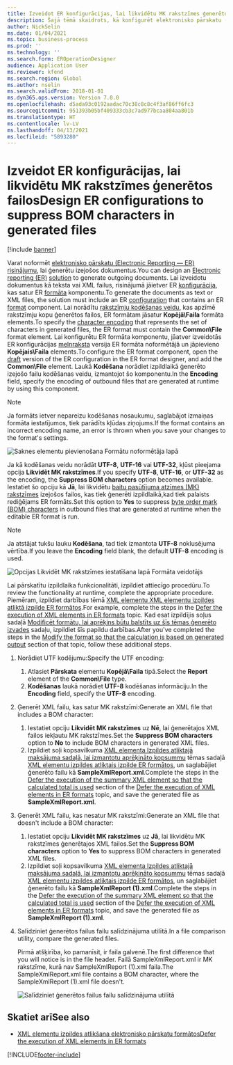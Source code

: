 ```yaml
---
title: Izveidot ER konfigurācijas, lai likvidētu MK rakstzīmes ģenerētos failos
description: Šajā tēmā skaidrots, kā konfigurēt elektronisko pārskatu (ER) formātu, lai ģenerētu pārskatus, kas likvidētu baita pasūtījuma zīmes (MK) rakstzīmes.
author: NickSelin
ms.date: 01/04/2021
ms.topic: business-process
ms.prod: ''
ms.technology: ''
ms.search.form: EROperationDesigner
audience: Application User
ms.reviewer: kfend
ms.search.region: Global
ms.author: nselin
ms.search.validFrom: 2018-01-01
ms.dyn365.ops.version: Version 7.0.0
ms.openlocfilehash: d5ada93c0192aadac70c38c8c8c4f3af86ff6fc3
ms.sourcegitcommit: 951393b05bf409333cb3c7ad977bcaa804aa801b
ms.translationtype: HT
ms.contentlocale: lv-LV
ms.lasthandoff: 04/13/2021
ms.locfileid: "5893280"
---
```

# <a name="design-er-configurations-to-suppress-bom-characters-in-generated-files"></a><span data-ttu-id="de2d6-103">Izveidot ER konfigurācijas, lai likvidētu MK rakstzīmes ģenerētos failos</span><span class="sxs-lookup"><span data-stu-id="de2d6-103">Design ER configurations to suppress BOM characters in generated files</span></span>

[!include [banner](../includes/banner.md)]

<span data-ttu-id="de2d6-104">Varat noformēt [elektronisko pārskatu (Electronic Reporting — ER)](general-electronic-reporting.md) [risinājumu](er-quick-start1-new-solution.md), lai ģenerētu izejošos dokumentus.</span><span class="sxs-lookup"><span data-stu-id="de2d6-104">You can design an [Electronic reporting (ER)](general-electronic-reporting.md) [solution](er-quick-start1-new-solution.md) to generate outgoing documents.</span></span> <span data-ttu-id="de2d6-105">Lai izveidotu dokumentus kā teksta vai XML failus, risinājumā jāietver ER [konfigurācija](general-electronic-reporting.md#Configuration), kas satur ER [formāta](general-electronic-reporting.md#FormatComponentOutbound) komponentu.</span><span class="sxs-lookup"><span data-stu-id="de2d6-105">To generate the documents as text or XML files, the solution must include an ER [configuration](general-electronic-reporting.md#Configuration) that contains an ER [format](general-electronic-reporting.md#FormatComponentOutbound) component.</span></span> <span data-ttu-id="de2d6-106">Lai norādītu [rakstzīmju kodēšanas veidu](/windows/win32/intl/character-sets), kas apzīmē rakstzīmju kopu ģenerētos failos, ER formātam jāsatur **Kopējā\\Faila** formāta elements.</span><span class="sxs-lookup"><span data-stu-id="de2d6-106">To specify the [character encoding](/windows/win32/intl/character-sets) that represents the set of characters in generated files, the ER format must contain the **Common\\File** format element.</span></span> <span data-ttu-id="de2d6-107">Lai konfigurētu ER formāta komponentu, jāatver izveidotās ER konfigurācijas [melnraksta](general-electronic-reporting.md#component-versioning) versija ER formāta noformētājā un jāpievieno **Kopējais\\Faila** elements.</span><span class="sxs-lookup"><span data-stu-id="de2d6-107">To configure the ER format component, open the [draft](general-electronic-reporting.md#component-versioning) version of the ER configuration in the ER format designer, and add the **Common\\File** element.</span></span> <span data-ttu-id="de2d6-108">Laukā **Kodēšana** norādiet izpildlaikā ģenerēto izejošo failu kodēšanas veidu, izmantojot šo komponentu.</span><span class="sxs-lookup"><span data-stu-id="de2d6-108">In the **Encoding** field, specify the encoding of outbound files that are generated at runtime by using this component.</span></span>

> [!NOTE]
> <span data-ttu-id="de2d6-109">Ja formāts ietver nepareizu kodēšanas nosaukumu, saglabājot izmaiņas formāta iestatījumos, tiek parādīts kļūdas ziņojums.</span><span class="sxs-lookup"><span data-stu-id="de2d6-109">If the format contains an incorrect encoding name, an error is thrown when you save your changes to the format's settings.</span></span>

![Saknes elementu pievienošana Formātu noformētāja lapā](./media/er-suppress-bom-characters-image1.gif)

<span data-ttu-id="de2d6-111">Ja kā kodēšanas veidu norādāt **UTF-8**, **UTF-16** vai **UTF-32**, kļūst pieejama opcija **Likvidēt MK rakstzīmes**.</span><span class="sxs-lookup"><span data-stu-id="de2d6-111">If you specify **UTF-8**, **UTF-16**, or **UTF-32** as the encoding, the **Suppress BOM characters** option becomes available.</span></span> <span data-ttu-id="de2d6-112">Iestatiet šo opciju kā **Jā**, lai likvidētu [baitu pasūtījuma atzīmes (MK) rakstzīmes](/globalization/encoding/byte-order-mark) izejošos failos, kas tiek ģenerēti izpildlaikā,kad tiek palaists rediģējams ER formāts.</span><span class="sxs-lookup"><span data-stu-id="de2d6-112">Set this option to **Yes** to suppress [byte order mark (BOM) characters](/globalization/encoding/byte-order-mark) in outbound files that are generated at runtime when the editable ER format is run.</span></span>

> [!NOTE]
> <span data-ttu-id="de2d6-113">Ja atstājat tukšu lauku **Kodēšana**, tad tiek izmantota **UTF-8** noklusējuma vērtība.</span><span class="sxs-lookup"><span data-stu-id="de2d6-113">If you leave the **Encoding** field blank, the default **UTF-8** encoding is used.</span></span>

![Opcijas Likvidēt MK rakstzīmes iestatīšana lapā Formāta veidotājs](./media/er-suppress-bom-characters-image2.gif)

<span data-ttu-id="de2d6-115">Lai pārskatītu izpildlaika funkcionalitāti, izpildiet attiecīgo procedūru.</span><span class="sxs-lookup"><span data-stu-id="de2d6-115">To review the functionality at runtime, complete the appropriate procedure.</span></span> <span data-ttu-id="de2d6-116">Piemēram, izpildiet darbības tēmā [XML elementu XML elementu izpildes atliktā izpilde ER formātos](er-defer-xml-element.md).</span><span class="sxs-lookup"><span data-stu-id="de2d6-116">For example, complete the steps in the [Defer the execution of XML elements in ER formats](er-defer-xml-element.md) topic.</span></span> <span data-ttu-id="de2d6-117">Kad esat izpildījis soļus sadaļā [Modificēt formātu, lai aprēķins būtu balstīts uz šīs tēmas ģenerēto izvades](er-defer-xml-element.md#modify-the-format-so-that-the-calculation-is-based-on-generated-output) sadaļu, izpildiet šīs papildu darbības.</span><span class="sxs-lookup"><span data-stu-id="de2d6-117">After you've completed the steps in the [Modify the format so that the calculation is based on generated output](er-defer-xml-element.md#modify-the-format-so-that-the-calculation-is-based-on-generated-output) section of that topic, follow these additional steps.</span></span>

1. <span data-ttu-id="de2d6-118">Norādiet UTF kodējumu:</span><span class="sxs-lookup"><span data-stu-id="de2d6-118">Specify the UTF encoding:</span></span>

    1. <span data-ttu-id="de2d6-119">Atlasiet **Pārskata** elementu **Kopējā\\Faila** tipā.</span><span class="sxs-lookup"><span data-stu-id="de2d6-119">Select the **Report** element of the **Common\\File** type.</span></span>
    2. <span data-ttu-id="de2d6-120">**Kodēšanas** laukā norādiet **UTF-8** kodēšanas informāciju.</span><span class="sxs-lookup"><span data-stu-id="de2d6-120">In the **Encoding** field, specify the **UTF-8** encoding.</span></span>

2. <span data-ttu-id="de2d6-121">Ģenerēt XML failu, kas satur MK rakstzīmi:</span><span class="sxs-lookup"><span data-stu-id="de2d6-121">Generate an XML file that includes a BOM character:</span></span>

    1. <span data-ttu-id="de2d6-122">Iestatiet opciju **Likvidēt MK rakstzīmes** uz **Nē**, lai ģenerētajos XML failos iekļautu MK rakstzīmes.</span><span class="sxs-lookup"><span data-stu-id="de2d6-122">Set the **Suppress BOM characters** option to **No** to include BOM characters in generated XML files.</span></span>
    2. <span data-ttu-id="de2d6-123">Izpildiet soļi kopsavilkuma [XML elementa Izpildes atliktajā maksājuma sadaļā, lai izmantotu aprēķināto kopsummu](er-defer-xml-element.md#defer-the-execution-of-the-summary-xml-element-so-that-the-calculated-total-is-used) tēmas sadaļā [XML elementu izpildes atliktais izpilde ER formātos](er-defer-xml-element.md), un saglabājiet ģenerēto failu kā **SampleXmlReport.xml**.</span><span class="sxs-lookup"><span data-stu-id="de2d6-123">Complete the steps in the [Defer the execution of the summary XML element so that the calculated total is used](er-defer-xml-element.md#defer-the-execution-of-the-summary-xml-element-so-that-the-calculated-total-is-used) section of the [Defer the execution of XML elements in ER formats](er-defer-xml-element.md) topic, and save the generated file as **SampleXmlReport.xml**.</span></span>

3. <span data-ttu-id="de2d6-124">Ģenerēt XML failu, kas nesatur MK rakstzīmi:</span><span class="sxs-lookup"><span data-stu-id="de2d6-124">Generate an XML file that doesn't include a BOM character:</span></span>

    1. <span data-ttu-id="de2d6-125">Iestatiet opciju **Likvidēt MK rakstzīmes** uz **Jā**, lai likvidētu MK rakstzīmes ģenerētajos XML failos.</span><span class="sxs-lookup"><span data-stu-id="de2d6-125">Set the **Suppress BOM characters** option to **Yes** to suppress BOM characters in generated XML files.</span></span>
    2. <span data-ttu-id="de2d6-126">Izpildiet soļi kopsavilkuma [XML elementa Izpildes atliktajā maksājuma sadaļā, lai izmantotu aprēķināto kopsummu](er-defer-xml-element.md#defer-the-execution-of-the-summary-xml-element-so-that-the-calculated-total-is-used) tēmas sadaļā [XML elementu izpildes atliktais izpilde ER formātos](er-defer-xml-element.md), un saglabājiet ģenerēto failu kā **SampleXmlReport (1).xml**.</span><span class="sxs-lookup"><span data-stu-id="de2d6-126">Complete the steps in the [Defer the execution of the summary XML element so that the calculated total is used](er-defer-xml-element.md#defer-the-execution-of-the-summary-xml-element-so-that-the-calculated-total-is-used) section of the [Defer the execution of XML elements in ER formats](er-defer-xml-element.md) topic, and save the generated file as **SampleXmlReport (1).xml**.</span></span>

4. <span data-ttu-id="de2d6-127">Salīdziniet ģenerētos failus failu salīdzinājuma utilītā.</span><span class="sxs-lookup"><span data-stu-id="de2d6-127">In a file comparison utility, compare the generated files.</span></span>

    <span data-ttu-id="de2d6-128">Pirmā atšķirība, ko pamanīsit, ir faila galvenē.</span><span class="sxs-lookup"><span data-stu-id="de2d6-128">The first difference that you will notice is in the file header.</span></span> <span data-ttu-id="de2d6-129">Failā SampleXmlReport.xml ir MK rakstzīme, kurā nav SampleXmlReport (1).xml faila.</span><span class="sxs-lookup"><span data-stu-id="de2d6-129">The SampleXmlReport.xml file contains a BOM character, where the SampleXmlReport (1).xml file doesn't.</span></span>

    ![Salīdziniet ģenerētos failus failu salīdzinājuma utilītā](./media/er-suppress-bom-characters-image3.png)

## <a name="see-also"></a><span data-ttu-id="de2d6-131">Skatiet arī</span><span class="sxs-lookup"><span data-stu-id="de2d6-131">See also</span></span>

- [<span data-ttu-id="de2d6-132">XML elementu izpildes atlikšana elektronisko pārskatu formātos</span><span class="sxs-lookup"><span data-stu-id="de2d6-132">Defer the execution of XML elements in ER formats</span></span>](er-defer-xml-element.md)


[!INCLUDE[footer-include](../../../includes/footer-banner.md)]